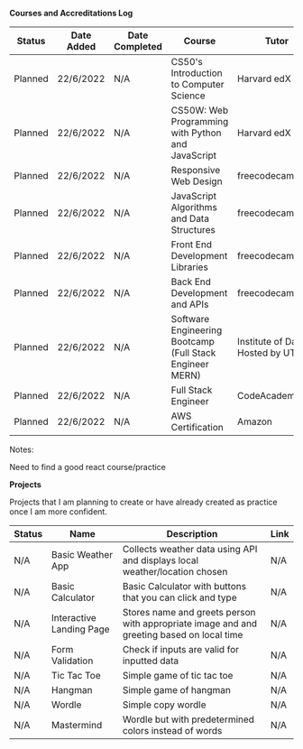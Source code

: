 **Courses and Accreditations Log**


| Status | Date Added | Date Completed | Course | Tutor |
| ------------- |------------- | ------------- | ------------- | ------------- |
| Planned  | 22/6/2022 | N/A | CS50's Introduction to Computer Science | Harvard edX |
| Planned  | 22/6/2022 | N/A | CS50W: Web Programming with Python and JavaScript | Harvard edX |
| Planned  | 22/6/2022 | N/A | Responsive Web Design | freecodecamp.org |
| Planned  | 22/6/2022 | N/A | JavaScript Algorithms and Data Structures | freecodecamp.org |
| Planned  | 22/6/2022 | N/A | Front End Development Libraries | freecodecamp.org |
| Planned  | 22/6/2022 | N/A | Back End Development and APIs | freecodecamp.org |
| Planned  | 22/6/2022 | N/A | Software Engineering Bootcamp (Full Stack Engineer MERN) | Institute of Data Hosted by UTS |
| Planned  | 22/6/2022 | N/A | Full Stack Engineer | CodeAcademy |
| Planned  | 22/6/2022 | N/A | AWS Certification | Amazon|

Notes:

Need to find a good react course/practice

**Projects**

Projects that I am planning to create or have already created as practice once I am more confident.

| Status | Name | Description | Link
| ------------- | ------------- | ------------- | ------------- |
| N/A | Basic Weather App | Collects weather data using API and displays local weather/location chosen | N/A |
| N/A | Basic Calculator | Basic Calculator with buttons that you can click and type | N/A |
| N/A | Interactive Landing Page | Stores name and greets person with appropriate image and and greeting based on local time | N/A |
| N/A | Form Validation | Check if inputs are valid for inputted data | N/A |
| N/A | Tic Tac Toe | Simple game of tic tac toe | N/A |
| N/A | Hangman | Simple game of hangman | N/A |
| N/A | Wordle | Simple copy wordle | N/A |
| N/A | Mastermind | Wordle but with predetermined colors instead of words | N/A |
